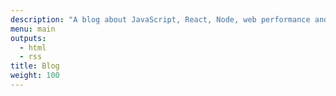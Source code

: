 ```yaml
---
description: "A blog about JavaScript, React, Node, web performance and all things development."
menu: main
outputs:
  - html
  - rss
title: Blog
weight: 100
---
```

